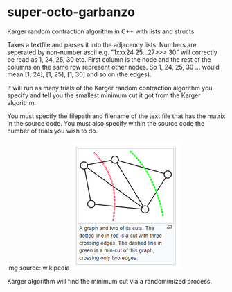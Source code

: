 # super-octo-garbanzo
Karger random contraction algorithm in C++ with lists and structs

Takes a textfile and parses it into the adjacency lists.
Numbers are seperated by non-number ascii 
e.g. "1xxx24   25...27>>> 30" will correctly be read as 1, 24, 25, 30 etc.
First column is the node and the rest of the columns on the same row represent other nodes.
So 1, 24, 25, 30 ... would mean [1, 24], [1, 25], [1, 30] and so on (the edges).

It will run as many trials of the Karger random contraction algorithm you specify 
and tell you the smallest minimum cut it got from the Karger algorithm.

You must specify the filepath and filename of the text file that has the matrix in the source code.
You must also specify within the source code the number of trials you wish to do.

img source: wikipedia
![alt text](https://github.com/frogger21/super-octo-garbanzo/blob/master/karger.PNG)

Karger algorithm will find the minimum cut via a randomimized process.
